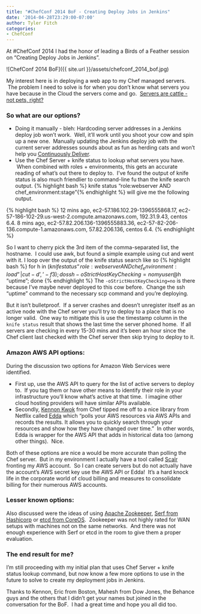 ```yaml
---
title: "#ChefConf 2014 BoF - Creating Deploy Jobs in Jenkins"
date: '2014-04-28T23:29:00-07:00'
author: Tyler Fitch
categories:
- ChefConf
---
```

At #ChefConf 2014 I had the honor of leading a Birds of a Feather session on “Creating Deploy Jobs in Jenkins”.

![ChefConf 2014 BoF]({{ site.url }}/assets/chefconf_2014_bof.jpg)

My interest here is in deploying a web app to my Chef managed servers.  The problem I need to solve is for when you don’t know what servers you have because in the Cloud the servers come and go.  [Servers are cattle - not pets, right?](http://www.theregister.co.uk/2013/03/18/servers_pets_or_cattle_cern/)

### So what are our options?
* Doing it manually - bleh: Hardcoding server addresses in a Jenkins deploy job won’t work.  Well, it’ll work until you shoot your cow and spin up a new one.  Manually updating the Jenkins deploy job with the current server addresses sounds about as fun as herding cats and won’t help you [Continuously Deliver](https://www.amazon.com/gp/product/0321601912/ref=as_li_ss_tl?ie=UTF8&camp=1789&creative=390957&creativeASIN=0321601912&linkCode=as2&tag=tylfit-20).
* Use the Chef Server + knife status to lookup what servers you have.  When combined with roles + environments, this gets an accurate reading of what’s out there to deploy to.  I’ve found the output of knife status is also much friendlier to command-line fu than the knife search output.
{% highlight bash %}
knife status “role:webserver AND chef_environment:stage”{% endhighlight %} will give me the following output.

{% highlight bash %}
12 mins ago, ec2-57.186.102.29-1396555868.17, ec2-57-186-102-29.us-west-2.compute.amazonaws.com, 192.31.9.43, centos 6.4.
8 mins ago, ec2-57.82.206.136-1396555883.36, ec2-57-82-206-136.compute-1.amazonaws.com, 57.82.206.136, centos 6.4.
{% endhighlight %}

So I want to cherry pick the 3rd item of the comma-separated list, the hostname.  I could use awk, but found a simple example using cut and went with it.
I loop over the output of the knife status search like so
{% highlight bash %}
for h in $(knife status “role:webserver AND chef_environment:load”| cut -d’,’ -f3); do ssh -oStrictHostKeyChecking=no myuser@$h “uptime”; done
{% endhighlight %}
The `-oStrictHostKeyChecking=no` is there because I’ve maybe never deployed to this cow before.  Change the ssh “uptime” command to the necessary scp command and you’re deploying.

But it isn’t bulletproof.  If a server crashes and doesn’t unregister itself as an active node with the Chef server you’ll try to deploy to a place that is no longer valid.  One way to mitigate this is use the timestamp column in the `knife status` result that shows the last time the server phoned home.  If all servers are checking in every 15-30 mins and it’s been an hour since the Chef client last checked with the Chef server then skip trying to deploy to it.


### Amazon AWS API options:

During the discussion two options for Amazon Web Services were identified.

* First up, use the AWS API to query for the list of active servers to deploy to.  If you tag them or have other means to identify their role in your infrastructure you’ll know what’s active at that time.  I imagine other cloud hosting providers will have similar APIs available.
* Secondly, [Kennon Kwok](https://twitter.com/kennonkwok) from Chef tipped me off to a nice library from Netflix called [Edda](https://github.com/Netflix/edda/wiki) which “polls your AWS resources via AWS APIs and records the results. It allows you to quickly search through your resources and show how they have changed over time.”  In other words, Edda is wrapper for the AWS API that adds in historical data too (among other things).  Nice. 

Both of these options are nice a would be more accurate than polling the Chef server.  But in my environment I actually have a tool called [Scalr](http://www.scalr.com/) fronting my AWS account.  So I can create servers but do not actually have the account’s AWS secret key use the AWS API or Edda!  It’s a hard knock life in the corporate world of cloud billing and measures to consolidate billing for their numerous AWS accounts.

### Lesser known options:

Also discussed were the ideas of using [Apache Zookeeper](http://zookeeper.apache.org/), [Serf from Hashicorp](http://www.serfdom.io/) or [etcd from CoreOS](https://github.com/coreos/etcd).  Zookeeper was not highly rated for WAN setups with machines not on the same networks.  And there was not enough experience with Serf or etcd in the room to give them a proper evaluation. 

### The end result for me?

I’m still proceeding with my initial plan that uses Chef Server + knife status lookup command, but now know a few more options to use in the future to solve to create my deployment jobs in Jenkins.

Thanks to Kennon, Eric from Boston, Mahesh from Dow Jones, the Behance guys and the others that I didn’t get your names but joined in the conversation for the BoF.  I had a great time and hope you all did too.

